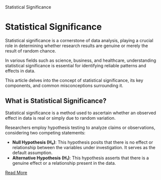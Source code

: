 Statistical Significance
# Statistical Significance

Statistical significance is a cornerstone of data analysis, playing a crucial role in determining whether research results are genuine or merely the result of random chance.

In various fields such as science, business, and healthcare, understanding statistical significance is essential for identifying reliable patterns and effects in data.

This article delves into the concept of statistical significance, its key components, and common misconceptions surrounding it.

## What is Statistical Significance?
Statistical significance is a method used to ascertain whether an observed effect in data is real or simply due to random variation.

Researchers employ hypothesis testing to analyze claims or observations, considering two competing statements:

- **Null Hypothesis (H₀)**: This hypothesis posits that there is no effect or relationship between the variables under investigation. It serves as the default assumption.
- **Alternative Hypothesis (H₁)**: This hypothesis asserts that there is a genuine effect or a relationship present in the data.

[Read More](https://finnstats.com/statistical-significance/)

